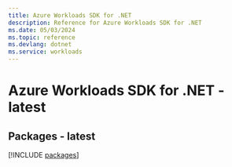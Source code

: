 ```yaml
---
title: Azure Workloads SDK for .NET
description: Reference for Azure Workloads SDK for .NET
ms.date: 05/03/2024
ms.topic: reference
ms.devlang: dotnet
ms.service: workloads
---
```

# Azure Workloads SDK for .NET - latest
## Packages - latest
[!INCLUDE [packages](workloads-index.md)]